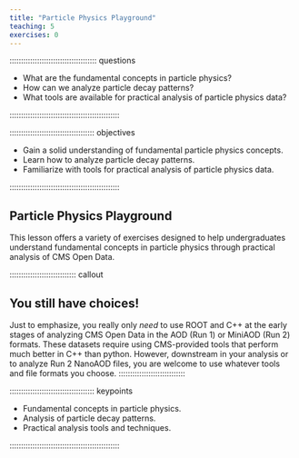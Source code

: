 ```yaml
---
title: "Particle Physics Playground"
teaching: 5
exercises: 0
---
```


:::::::::::::::::::::::::::::::::::::: questions 

- What are the fundamental concepts in particle physics?
- How can we analyze particle decay patterns?
- What tools are available for practical analysis of particle physics data?

::::::::::::::::::::::::::::::::::::::::::::::::

::::::::::::::::::::::::::::::::::::: objectives

- Gain a solid understanding of fundamental particle physics concepts.
- Learn how to analyze particle decay patterns.
- Familiarize with tools for practical analysis of particle physics data.

::::::::::::::::::::::::::::::::::::::::::::::::

## Particle Physics Playground

This lesson offers a variety of exercises designed to help undergraduates understand fundamental concepts in particle physics through practical analysis of CMS Open Data.

::::::::::::::::::::::::::::: callout
## You still have choices!

Just to emphasize, you really only *need* to use ROOT and C++ at the early stages of analyzing CMS Open Data in the AOD (Run 1) or MiniAOD (Run 2) formats. These datasets require using CMS-provided tools that perform much better in C++ than python. However, downstream in your analysis or to analyze Run 2 NanoAOD files, you are welcome to use whatever tools and file formats you choose.
:::::::::::::::::::::::::::::

::::::::::::::::::::::::::::::::::::: keypoints 

- Fundamental concepts in particle physics.
- Analysis of particle decay patterns.
- Practical analysis tools and techniques.

::::::::::::::::::::::::::::::::::::::::::::::::

